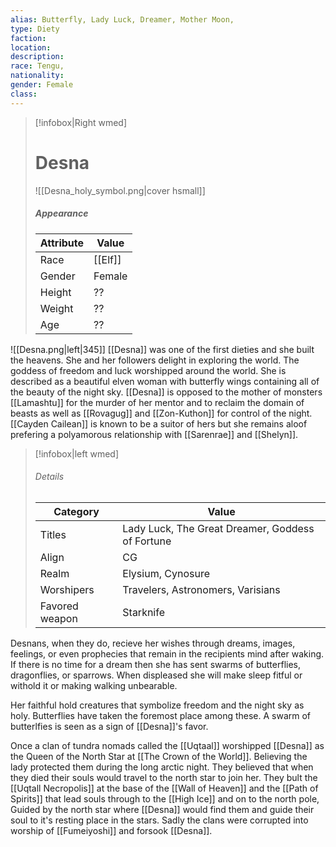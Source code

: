 ```yaml
---
alias: Butterfly, Lady Luck, Dreamer, Mother Moon,
type: Diety
faction:
location: 
description:  
race: Tengu,
nationality: 
gender: Female
class:
---
```


> [!infobox|Right wmed]
> # Desna
> ![[Desna_holy_symbol.png|cover hsmall]]
> ##### Appearance
> | Attribute |  Value
> | ---- | ---- |
> | Race | [[Elf]] |
> | Gender | Female |
> | Height | ?? |
> | Weight | ?? |
> | Age | ?? |

![[Desna.png|left|345]] 
[[Desna]] was one of the first dieties and she built the heavens. She and her followers delight in exploring the world. The goddess of freedom and luck worshipped around the world. She is described as a beautiful elven woman with butterfly wings containing all of the beauty of the night sky. [[Desna]] is opposed to the mother of monsters [[Lamashtu]] for the murder of her mentor and to reclaim the domain of beasts as well as [[Rovagug]] and [[Zon-Kuthon]] for control of the night. [[Cayden Cailean]] is known to be a suitor of hers but she remains aloof prefering a polyamorous relationship with [[Sarenrae]] and [[Shelyn]]. 

> [!infobox|left wmed]
> ###### Details
> | Category | Value
> | ---- | ---- |
> | Titles | Lady Luck, The Great Dreamer, Goddess of Fortune |
> | Align | CG |
> | Realm | Elysium, Cynosure |
> | Worshipers | Travelers, Astronomers, Varisians |
> | Favored weapon | Starknife |

Desnans, when they do, recieve her wishes through dreams, images, feelings, or even prophecies that remain in the recipients mind after waking. If there is no time for a dream then she has sent swarms of butterflies, dragonflies, or sparrows. When displeased she will make sleep fitful or withold it or making walking unbearable.

Her faithful hold creatures that symbolize freedom and the night sky as holy. Butterflies have taken the foremost place among these. A swarm of butterlfies is seen as a  sign of [[Desna]]'s favor.

Once a clan of tundra nomads called the [[Uqtaal]] worshipped [[Desna]] as the Queen of the North Star at [[The Crown of the World]]. Believing the lady protected them during the long arctic night. They believed that when they died their souls would travel to the north star to join her. They bult the [[Uqtall Necropolis]] at the base of the [[Wall of Heaven]] and the [[Path of Spirits]] that lead souls through to the [[High Ice]] and on to the north pole, Guided by the north star where [[Desna]] would find them and guide their soul to it's resting place in the stars. Sadly the clans were corrupted into worship of [[Fumeiyoshi]] and forsook [[Desna]].